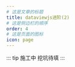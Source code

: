 ```yaml
---
# 这是文章的标题
title: dataviewjs进阶(2)
# 这是侧边栏的顺序
order: 4
# 这是页面的图标
icon: page
---
```

::: tip 施工中
挖坑待填
:::